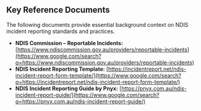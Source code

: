 ## Key Reference Documents

The following documents provide essential background context on NDIS incident reporting standards and practices.

- **NDIS Commission – Reportable Incidents:** [https://www.ndiscommission.gov.au/providers/reportable-incidents](https://www.google.com/search?q=https://www.ndiscommission.gov.au/providers/reportable-incidents)
- **NDIS Incident Reporting Template:** [https://incidentreport.net/ndis-incident-report-form-template/](https://www.google.com/search?q=https://incidentreport.net/ndis-incident-report-form-template/)
- **NDIS Incident Reporting Guide by Pnyx:** [https://pnyx.com.au/ndis-incident-report-guide/](https://www.google.com/search?q=https://pnyx.com.au/ndis-incident-report-guide/)
